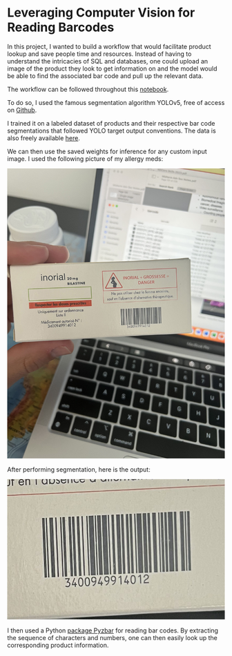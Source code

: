 # Leveraging Computer Vision for Reading Barcodes

In this project, I wanted to build a workflow that would facilitate product lookup and save people time and resources. Instead of having to understand the intricacies of SQL and databases, one could upload an image
of the product they look to get information on and the model would be able to find the associated bar code and pull up the relevant data.

The workflow can be followed throughout this [notebook](https://github.com/ndhers/My-Portfolio/blob/main/Bar_Code/bar_code_nb.ipynb).

To do so, I used the famous segmentation algorithm YOLOv5, free of access on [Github](https://github.com/ultralytics/yolov5). 

I trained it on a labeled dataset of products and their respective bar code segmentations that followed YOLO target output conventions. The data is also freely available [here](https://www.kaggle.com/datasets/whoosis/barcode-detection-annotated-dataset).

We can then use the saved weights for inference for any custom input image. I used the following picture of my allergy meds:

![img not available](https://raw.githubusercontent.com/ndhers/My-Portfolio/main/blob/test_original.jpg)

After performing segmentation, here is the output:

![img not available](https://raw.githubusercontent.com/ndhers/My-Portfolio/main/blob/test.jpg)

I then used a Python [package Pyzbar](https://pypi.org/project/pyzbar/) for reading bar codes. By extracting the sequence of characters and numbers, one can then easily look up the corresponding product information.

